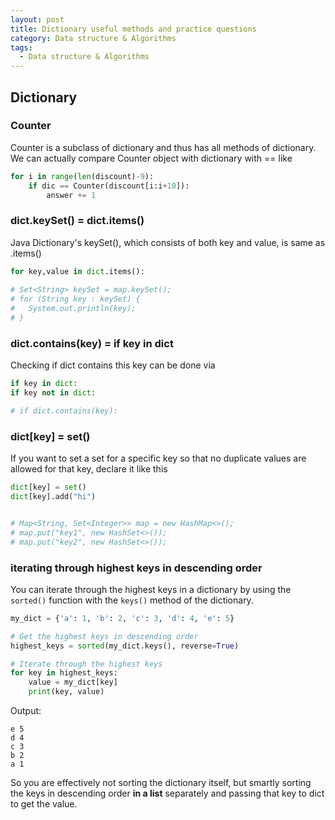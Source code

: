 ```yaml
---
layout: post
title: Dictionary useful methods and practice questions
category: Data structure & Algorithms
tags:
  - Data structure & Algorithms
---
```

  
## Dictionary
### Counter 
Counter is a subclass of dictionary and thus has all methods of dictionary.
We can actually compare Counter object with dictionary with == like

```python
for i in range(len(discount)-9):
    if dic == Counter(discount[i:i+10]): 
        answer += 1
```

### dict.keySet() = dict.items()
Java Dictionary's keySet(), which consists of both key and value, is
same as .items()
```python
for key,value in dict.items():
  
# Set<String> keySet = map.keySet();
# for (String key : keySet) {
#   System.out.println(key);
# }
```

### dict.contains(key) = if key in dict
Checking if dict contains this key can be done via
```python
if key in dict:
if key not in dict:

# if dict.contains(key):
```

### dict[key] = set()
If you want to set a set for a specific key so that no duplicate values
are allowed for that key, declare it like this
```python
dict[key] = set()
dict[key].add("hi")


# Map<String, Set<Integer>> map = new HashMap<>();
# map.put("key1", new HashSet<>());
# map.put("key2", new HashSet<>());
```

### iterating through highest keys in descending order
You can iterate through the highest keys in a dictionary by using the 
`sorted()` function with the `keys()` method of the dictionary.

```python
my_dict = {'a': 1, 'b': 2, 'c': 3, 'd': 4, 'e': 5}

# Get the highest keys in descending order
highest_keys = sorted(my_dict.keys(), reverse=True)

# Iterate through the highest keys
for key in highest_keys:
    value = my_dict[key]
    print(key, value)
```

Output:
```
e 5
d 4
c 3
b 2
a 1
```

So you are effectively not sorting the dictionary itself, but smartly 
sorting the keys in descending order **in a list** separately and 
passing that key to dict to get the value.



